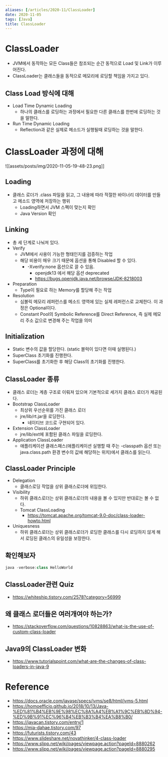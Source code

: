 ```yaml
---
aliases: [/articles/2020-11/ClassLoader]
date: 2020-11-05
tags: [Java]
title: ClassLoader
---
```

# ClassLoader
- JVM에서 동작하는 모든 Class들은 참조되는 순간 동적으로 Load 및 Link가 이루어진다.
- ClassLoader는 클래스들을 동적으로 메모리에 로딩할 책임을 가지고 있다.

## Class Load 방식에 대해
- Load Time Dynamic Loading
    - 하나의 클래스를 로딩하는 과정에서 필요한 다른 클래스를 한번에 로딩하는 것을 말한다.
- Run Time Dynamic Loading
    - Reflection과 같은 실제로 메소드가 실행될때 로딩하는 것을 말한다.

# ClassLoader 과정에 대해
![[assets/posts/img/2020-11-05-19-48-23.png]]
## Loading
- 클래스 로더가 .class 파일을 읽고, 그 내용에 따라 적절한 바이너리 데이터를 만들고 메소드 영역에 저장하는 행위
    - Loading하면서 JVM 스펙이 맞는지 확인
    - Java Version 확인

## Linking
- 총 세 단계로 나눠져 있다.
- Verify
    - JVM에서 사용이 가능한 형태인지를 검증하는 작업
    - 해당 비용이 매우 크기 때문에 옵션을 통해 Disabled 할 수 있다.
        - -Xverify:none 옵션으로 끌 수 있음.
            - openjdk13 에서 해당 옵션 deprecated
            - <https://bugs.openjdk.java.net/browse/JDK-8218003>
- Preparation
    - Type이 필요로 하는 Memory를 할당해 주는 작업
- Resolution
    - 심볼릭 메모리 레퍼런스를 메소드 영역에 있는 실제 레퍼런스로 교체한다. 이 과정은 Optional이다.
    - Constant Pool의 Symbolic Reference를 Direct Reference, 즉 실제 메모리 주소 값으로 변경해 주는 작업을 의미

## Initialization
- Static 변수의 값을 할당한다. (static 블럭이 있다면 이때 실행된다.)
- SuperClass 초기화를 진행한다.
- SuperClass를 초기화한 후 해당 Class의 초기화를 진행한다.

## ClassLoader 종류
- 클래스 로더는 계층 구조로 이뤄져 있으며 기본적으로 세가지 클래스 로더가 제공된다.
- Bootstrap ClassLoader
    - 최상위 우선순위를 가진 클래스 로더
    - jre/lib/rt.jar을 로딩한다.
        - 네이티브 코드로 구현되어 있다.
- Extension ClassLoader
    - jre/lib/ext에 포함된 클래스 파일을 로딩한다.
- Application ClassLoader
    - 애플리케이션 클래스패스(애플리케이션 실행할 때 주는 -classpath 옵션 또는 java.class.path 환경 변수의 값에 해당하는 위치)에서 클래스를 읽는다.


## ClassLoader Principle
- Delegation
    - 클래스로딩 작업을 상위 클래스로더에 위임한다.
- Visibility
    - 하위 클래스로더는 상위 클래스로더의 내용을 볼 수 있지만 반대로는 볼 수 없다.
    - Tomcat ClassLoading
        - <https://tomcat.apache.org/tomcat-9.0-doc/class-loader-howto.html>
- Uniquesness
    - 하위 클래스로더는 상위 클래스로더가 로딩한 클래스를 다시 로딩하지 않게 해서 로딩된 클래스의 유일성을 보장한다.


## 확인해보자
```java
java -verbose:class HelloWorld
```

## ClassLoader관련 Quiz
- <https://whiteship.tistory.com/2578?category=56999>

## 왜 클래스 로더들은 여러개여야 하는가?
- <https://stackoverflow.com/questions/10828863/what-is-the-use-of-custom-class-loader>

## Java9의 ClassLoader 변화
- <https://www.tutorialspoint.com/what-are-the-changes-of-class-loaders-in-java-9>

# Reference
- <https://docs.oracle.com/javase/specs/jvms/se8/html/jvms-5.html>
- <https://homoefficio.github.io/2018/10/13/Java-%ED%81%B4%EB%9E%98%EC%8A%A4%EB%A1%9C%EB%8D%94-%ED%9B%91%EC%96%B4%EB%B3%B4%EA%B8%B0/>
- <https://javacan.tistory.com/entry/1>
- <https://mia-dahae.tistory.com/97>
- <https://futurists.tistory.com/43>
- <https://www.slideshare.net/novathinker/4-class-loader>
- <https://www.slipp.net/wiki/pages/viewpage.action?pageId=8880262>
- <https://www.slipp.net/wiki/pages/viewpage.action?pageId=8880295>
